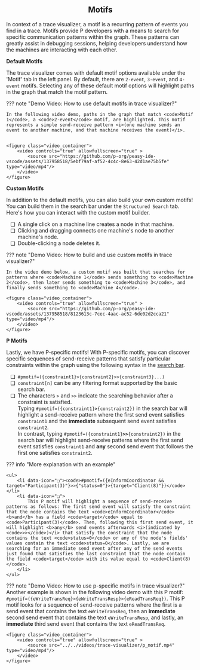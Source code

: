 <style>
	ul li {
		padding-left: 0.5em;
	}
	ul li::marker {
		content: attr(data-icon);
		font-size: 1em;
	}
	.md-typeset h1,
	.md-content__button {
		display: none;
	}
</style>

<div align="center">
  <h2>Motifs</h2>
</div>

In context of a trace visualizer, a motif is a recurring pattern of events you find in a trace. Motifs provide P developers with a means to search for specific communication patterns within the graph. These patterns can greatly assist in debugging sessions, helping developers understand how the machines are interacting with each other.

**Default Motifs**

The trace visualizer comes with default motif options available under the 'Motif' tab in the left panel. By default, there are `2-event`, `3-event`, and `4-event` motifs. Selecting any of these default motif options will highlight paths in the graph that match the motif pattern.

??? note "Demo Video: How to use default motifs in trace visualizer?"

	
	In the following video demo, paths in the graph that match <code>Motif 1</code>, a <code>2-event</code> motif, are highlighted. This motif represents a simple send-receive pattern <i>(one machine sends an event to another machine, and that machine receives the event)</i>.
	

	<figure class="video_container">
		<video controls="true" allowfullscreen="true" >
			<source src="https://github.com/p-org/peasy-ide-vscode/assets/137958518/5ebf79af-af52-4c4c-8e63-42d1ae75b5fe" type="video/mp4"/>
		</video>
	</figure>

**Custom Motifs**

In addition to the default motifs, you can also build your own custom motifs! You can build them in the search bar under the `Structured Search` tab. Here's how you can interact with the custom motif builder.

<ul>
	<li data-icon="❑">A single click on a machine line creates a node in that machine.</li>
	<li data-icon="❑">Clicking and dragging connects one machine's node to another machine's node.</li>
	<li data-icon="❑">Double-clicking a node deletes it.</li>
</ul>

??? note "Demo Video: How to build and use custom motifs in trace visualizer?"

	In the video demo below, a custom motif was built that searches for patterns where <code>Machine 1</code> sends something to <code>Machine 2</code>, then later sends something to <code>Machine 3</code>, and finally sends something to <code>Machine 4</code>.

	<figure class="video_container">
		<video controls="true" allowfullscreen="true" >
			<source src="https://github.com/p-org/peasy-ide-vscode/assets/137958518/8123613c-7cec-4aac-ac52-6de02d2cca21" type="video/mp4"/>
		</video>
	</figure>

**P Motifs**

Lastly, we have P-specific motifs! With P-specific motifs, you can discover specific sequences of send-receive patterns that satisfy particular constraints within the graph using the following syntax in the [search bar](./feature_search_bar.md).

<ul>
	<li data-icon="❑"><code>#pmotif=({constraint1}>{constraint2}>>{constraint3}...)</code></li>
	<li data-icon="❑"><code>constraint[n]</code> can be any filtering format supported by the basic search bar.</li>
	<li data-icon="❑">
		The characters <code>></code> and <code>>></code> indicate the searching behavior after a constraint is satisfied.<br />
		Typing <code>#pmotif=({constraint1}<b>></b>{constraint2})</code> in the search bar will highlight a send-receive pattern where the first send event satisfies <code>constraint1</code> and the <b>immediate</b> subsequent send event satisfies <code>constraint2</code>.<br />
		In contrast, typing <code>#pmotif=({constraint1}<b>>></b>{constraint2})</code> in the search bar will highlight send-receive patterns where the first send event satisfies <code>constraint1</code> and <b>any</b> second send event that follows the first one satisfies <code>constraint2</code>.
	</li>
</ul>

??? info "More explanation with an example"

	<ul>
		<li data-icon="❑"><code>#pmotif=({eInformCoordinator && target="Participant(3)"}>>{"status=0"}>{target="Client(8)"})</code></li>
		<li data-icon="❑">
			This P motif will highlight a sequence of send-receive patterns as follows: The first send event will satisfy the constraint that the node contains the text <code>eInformCoordinator</code> <b>and</b> has a field <code>target</code> equal to <code>Participant(3)</code>. Then, following this first send event, it will highlight <b>any</b> send events afterwards <i>(indicated by <code>>></code>)</i> that satisfy the constraint that the node contains the text <code>status=0</code> or any of the node's fields' values contain the text <code>status=0</code>. Lastly, we are searching for an immediate send event after any of the send events just found that satisfies the last constraint that the node contain the field <code>target</code> with its value equal to <code>Client(8)</code>.
		</li>
	</ul>

??? note "Demo Video: How to use p-specific motifs in trace visualizer?"
	Another example is shown in the following video demo with this P motif: <code>#pmotif=({eWriteTransReq}>{eWriteTransResp}>{eReadTransReq})</code>. This P motif looks for a sequence of send-receive patterns where the first is a send event that contains the text <code>eWriteTransReq</code>, then an <b>immediate</b> second send event that contains the text <code>eWriteTransResp</code>, and lastly, an <b>immediate</b> third send event that contains the text <code>eReadTransReq</code>.

	<figure class="video_container">
		<video controls="true" allowfullscreen="true" >
			<source src="../../videos/trace-visualizer/p_motif.mp4" type="video/mp4"/>
		</video>
	</figure>
